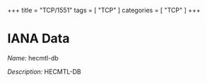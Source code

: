 +++
title = "TCP/1551"
tags = [ "TCP" ]
categories = [ "TCP" ]
+++

# IANA Data

_Name:_ hecmtl-db

_Description:_ HECMTL-DB

